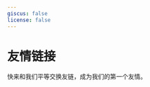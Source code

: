 ```yaml
---
giscus: false
license: false
---
```


# 友情链接

快来和我们平等交换友链，成为我们的第一个友情。

<!-- <p></p>
<div class="grid grid-cols-1 md:grid-cols-2 gap-4">
    <ClientOnly>
        <Card href="https://ygpy.net/" target="_blank" img="https://ygpy.net/favicon.ico" title="一个朋友" details="出海工具推荐网站" />
    </ClientOnly>
</div> -->